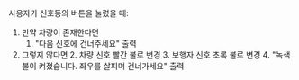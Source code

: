 사용자가 신호등의 버튼을 눌렀을 때: 
1. 만약 차량이 존재한다면
	1. "다음 신호에 건너주세요" 출력
2. 그렇지 않다면
	2. 차량 신호 빨간 불로 변경
	3. 보행자 신호 초록 불로 변경
	4. "녹색불이 켜졌습니다. 좌우를 살피며 건너가세요" 출력